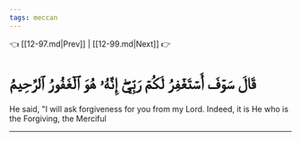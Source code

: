 ```yaml
---
tags: meccan
---
```


👈 [[12-97.md|Prev]] | [[12-99.md|Next]] 👉

# قَالَ سَوۡفَ أَسۡتَغۡفِرُ لَكُمۡ رَبِّيٓۖ إِنَّهُۥ هُوَ ٱلۡغَفُورُ ٱلرَّحِيمُ

He said, "I will ask forgiveness for you from my Lord. Indeed, it is He who is the Forgiving, the Merciful

---

